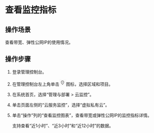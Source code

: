# 查看监控指标<a name="vpc010013"></a>

## 操作场景<a name="section12997122513110"></a>

查看带宽、弹性公网IP的使用情况。

## 操作步骤<a name="section4462183911113"></a>

1.  登录管理控制台。
2.  在管理控制台左上角单击![](figures/icon-region.png)图标，选择区域和项目。
3.  在系统首页，选择“管理与部署 \> 云监控”。
4.  单击页面左侧的“云服务监控”，选择“虚拟私有云”。
5.  单击“操作”列的“查看监控图表”，查看带宽或弹性公网IP的监控指标详情。

    支持查看“近1小时”、“近3小时”和“近12小时”的数据。


